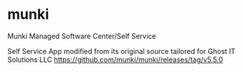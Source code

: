 # munki
Munki Managed Software Center/Self Service

Self Service App modified from its original source tailored for Ghost IT Solutions LLC https://github.com/munki/munki/releases/tag/v5.5.0
